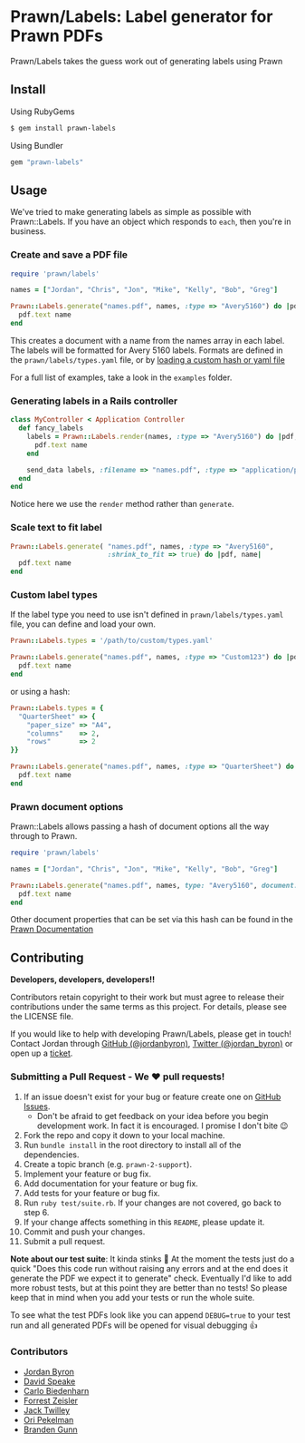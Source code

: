 # Prawn/Labels: Label generator for Prawn PDFs

Prawn/Labels takes the guess work out of generating labels using Prawn

## Install

Using RubyGems

```bash
$ gem install prawn-labels
```

Using Bundler

```ruby
gem "prawn-labels"
```

## Usage

We've tried to make generating labels as simple as possible with Prawn::Labels.
If you have an object which responds to `each`, then you're in business.

### Create and save a PDF file

```ruby
require 'prawn/labels'

names = ["Jordan", "Chris", "Jon", "Mike", "Kelly", "Bob", "Greg"]

Prawn::Labels.generate("names.pdf", names, :type => "Avery5160") do |pdf, name|
  pdf.text name
end
```

This creates a document with a name from the names array in each label. The labels will be formatted for Avery 5160 labels. Formats are defined in the `prawn/labels/types.yaml` file, or by [loading a custom hash or yaml file](#custom-label-types)

For a full list of examples, take a look in the `examples` folder.

### Generating labels in a Rails controller

```ruby
class MyController < Application Controller
  def fancy_labels
    labels = Prawn::Labels.render(names, :type => "Avery5160") do |pdf, name|
      pdf.text name
    end

    send_data labels, :filename => "names.pdf", :type => "application/pdf"
  end
end
```

Notice here we use the `render` method rather than `generate`.

### Scale text to fit label

```ruby
Prawn::Labels.generate( "names.pdf", names, :type => "Avery5160",
                        :shrink_to_fit => true) do |pdf, name|
  pdf.text name
end
```

### Custom label types

If the label type you need to use isn't defined in `prawn/labels/types.yaml`
file, you can define and load your own.

```ruby
Prawn::Labels.types = '/path/to/custom/types.yaml'

Prawn::Labels.generate("names.pdf", names, :type => "Custom123") do |pdf, name|
  pdf.text name
end
```

or using a hash:

```ruby
Prawn::Labels.types = {
  "QuarterSheet" => {
    "paper_size" => "A4",
    "columns"    => 2,
    "rows"       => 2
}}

Prawn::Labels.generate("names.pdf", names, :type => "QuarterSheet") do |pdf, name|
  pdf.text name
end
```

### Prawn document options

Prawn::Labels allows passing a hash of document options all the way through to Prawn. 

```ruby
require 'prawn/labels'

names = ["Jordan", "Chris", "Jon", "Mike", "Kelly", "Bob", "Greg"]

Prawn::Labels.generate("names.pdf", names, type: "Avery5160", document: { page_layout: :landscape }) do |pdf, name|
  pdf.text name
end
```

Other document properties that can be set via this hash can be found in the [Prawn Documentation](http://prawn.majesticseacreature.com/docs/0.11.1/Prawn/Document.html#method-c-new)

## Contributing

**Developers, developers, developers!!**

Contributors retain copyright to their work but must agree to release their
contributions under the same terms as this project. For details, please see the
LICENSE file.

If you would like to help with developing Prawn/Labels, please get in touch!
Contact Jordan through [GitHub (@jordanbyron)][gh],
[Twitter (@jordan_byron)][twitter] or open up a [ticket][gh-issues].

### Submitting a Pull Request - We :heart: pull requests!

1. If an issue doesn't exist for your bug or feature create one on 
   [GitHub Issues][gh-issues].
    - Don't be afraid to get feedback on your idea before you begin
      development work. In fact it is encouraged. I promise I don't bite
      :wink:
2. Fork the repo and copy it down to your local machine.
3. Run `bundle install` in the root directory to install all of the
    dependencies.
4. Create a topic branch (e.g. `prawn-2-support`).
5. Implement your feature or bug fix.
6. Add documentation for your feature or bug fix.
7. Add tests for your feature or bug fix.
8. Run `ruby test/suite.rb`. If your changes are not covered, go back to step 6.
9. If your change affects something in this `README`, please update it.
10. Commit and push your changes.
11. Submit a pull request.

[gh-issues]: https://github.com/jordanbyron/prawn-labels/issues
[gh]: https://github.com/jordanbyron
[twitter]: http://twitter.com/jordan_byron

__Note about our test suite__: It kinda stinks :poop: At the moment the tests
just do a quick "Does this code run without raising any errors and at the end
does it generate the PDF we expect it to generate" check. Eventually I'd like to
add more robust tests, but at this point they are better than no tests! So
please keep that in mind when you add your tests or run the whole suite.

To see what the test PDFs look like you can append `DEBUG=true` to your test run
and all generated PDFs will be opened for visual debugging :thumbsup:

### Contributors

- [Jordan Byron](http://jordanbyron.com)
- [David Speake](mailto:david@verycleverstuff.co.uk)
- [Carlo Biedenharn](mailto:cbieden@mit.edu)
- [Forrest Zeisler](https://github.com/forrest)
- [Jack Twilley](https://github.com/mathuin)
- [Ori Pekelman](https://github.com/OriPekelman)
- [Branden Gunn](https://github.com/engunneer)
